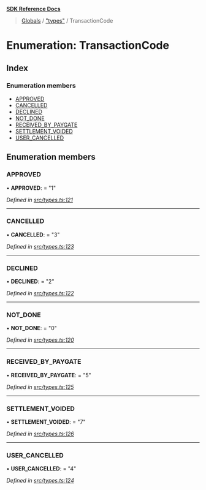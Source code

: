 **[SDK Reference Docs](../README.md)**

> [Globals](../README.md) / ["types"](../modules/_types_.md) / TransactionCode

# Enumeration: TransactionCode

## Index

### Enumeration members

- [APPROVED](_types_.transactioncode.md#approved)
- [CANCELLED](_types_.transactioncode.md#cancelled)
- [DECLINED](_types_.transactioncode.md#declined)
- [NOT_DONE](_types_.transactioncode.md#not_done)
- [RECEIVED_BY_PAYGATE](_types_.transactioncode.md#received_by_paygate)
- [SETTLEMENT_VOIDED](_types_.transactioncode.md#settlement_voided)
- [USER_CANCELLED](_types_.transactioncode.md#user_cancelled)

## Enumeration members

### APPROVED

• **APPROVED**: = "1"

_Defined in [src/types.ts:121](https://github.com/distributhor/paygate-sdk/blob/2d6e3c8/src/types.ts#L121)_

---

### CANCELLED

• **CANCELLED**: = "3"

_Defined in [src/types.ts:123](https://github.com/distributhor/paygate-sdk/blob/2d6e3c8/src/types.ts#L123)_

---

### DECLINED

• **DECLINED**: = "2"

_Defined in [src/types.ts:122](https://github.com/distributhor/paygate-sdk/blob/2d6e3c8/src/types.ts#L122)_

---

### NOT_DONE

• **NOT_DONE**: = "0"

_Defined in [src/types.ts:120](https://github.com/distributhor/paygate-sdk/blob/2d6e3c8/src/types.ts#L120)_

---

### RECEIVED_BY_PAYGATE

• **RECEIVED_BY_PAYGATE**: = "5"

_Defined in [src/types.ts:125](https://github.com/distributhor/paygate-sdk/blob/2d6e3c8/src/types.ts#L125)_

---

### SETTLEMENT_VOIDED

• **SETTLEMENT_VOIDED**: = "7"

_Defined in [src/types.ts:126](https://github.com/distributhor/paygate-sdk/blob/2d6e3c8/src/types.ts#L126)_

---

### USER_CANCELLED

• **USER_CANCELLED**: = "4"

_Defined in [src/types.ts:124](https://github.com/distributhor/paygate-sdk/blob/2d6e3c8/src/types.ts#L124)_
